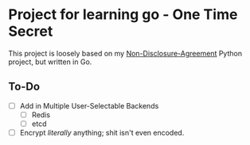 # Project for learning go - One Time Secret

This project is loosely based on my [Non-Disclosure-Agreement](https://github.com/danmanners/non-disclosure-agreement) Python project, but written in Go.

## To-Do

- [ ] Add in Multiple User-Selectable Backends
  - [ ] Redis
  - [ ] etcd
- [ ] Encrypt _literally_ anything; shit isn't even encoded.
